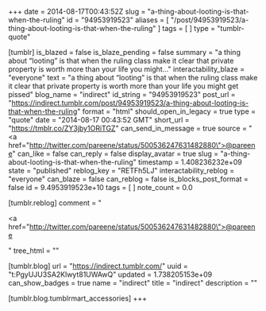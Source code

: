 +++
date = 2014-08-17T00:43:52Z
slug = "a-thing-about-looting-is-that-when-the-ruling"
id = "94953919523"
aliases = [ "/post/94953919523/a-thing-about-looting-is-that-when-the-ruling" ]
tags = [ ]
type = "tumblr-quote"

[tumblr]
is_blazed = false
is_blaze_pending = false
summary = "a thing about “looting” is that when the ruling class make it clear that private property is worth more than your life you might..."
interactability_blaze = "everyone"
text = "a thing about &ldquo;looting&rdquo; is that when the ruling class make it clear that private property is worth more than your life you might get pissed"
blog_name = "indirect"
id_string = "94953919523"
post_url = "https://indirect.tumblr.com/post/94953919523/a-thing-about-looting-is-that-when-the-ruling"
format = "html"
should_open_in_legacy = true
type = "quote"
date = "2014-08-17 00:43:52 GMT"
short_url = "https://tmblr.co/ZY3jby1ORiTGZ"
can_send_in_message = true
source = "<a href=\"http://twitter.com/pareene/status/500536247631482880\">@pareene</a>"
can_like = false
can_reply = false
display_avatar = true
slug = "a-thing-about-looting-is-that-when-the-ruling"
timestamp = 1.408236232e+09
state = "published"
reblog_key = "RETFh5LJ"
interactability_reblog = "everyone"
can_blaze = false
can_reblog = false
is_blocks_post_format = false
id = 9.4953919523e+10
tags = [ ]
note_count = 0.0

[tumblr.reblog]
comment = "<p><a href=\"http://twitter.com/pareene/status/500536247631482880\">@pareene</a></p>"
tree_html = ""

[tumblr.blog]
url = "https://indirect.tumblr.com/"
uuid = "t:PgyUJU3SA2Klwyt81UWAwQ"
updated = 1.738205153e+09
can_show_badges = true
name = "indirect"
title = "indirect"
description = ""

[tumblr.blog.tumblrmart_accessories]
+++
